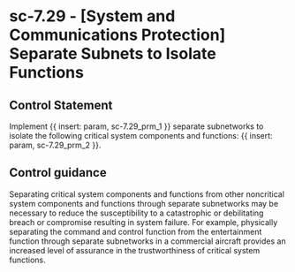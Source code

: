 # sc-7.29 - \[System and Communications Protection\] Separate Subnets to Isolate Functions

## Control Statement

Implement {{ insert: param, sc-7.29_prm_1 }} separate subnetworks to isolate the following critical system components and functions: {{ insert: param, sc-7.29_prm_2 }}.

## Control guidance

Separating critical system components and functions from other noncritical system components and functions through separate subnetworks may be necessary to reduce the susceptibility to a catastrophic or debilitating breach or compromise resulting in system failure. For example, physically separating the command and control function from the entertainment function through separate subnetworks in a commercial aircraft provides an increased level of assurance in the trustworthiness of critical system functions.
